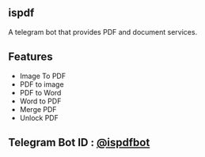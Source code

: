 ispdf
-
A telegram bot that provides PDF and document services.

Features
-
- Image To PDF
- PDF to image
- PDF to Word
- Word to PDF
- Merge PDF
- Unlock PDF





**Telegram Bot ID : [@ispdfbot](https://t.me/ispdfbot)**
-
